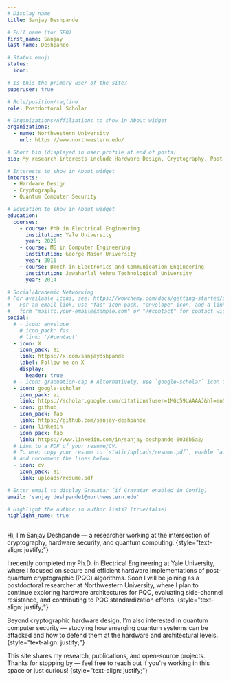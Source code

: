 ```yaml
---
# Display name
title: Sanjay Deshpande

# Full name (for SEO)
first_name: Sanjay
last_name: Deshpande

# Status emoji
status:
  icon:

# Is this the primary user of the site?
superuser: true

# Role/position/tagline
role: Postdoctoral Scholar

# Organizations/Affiliations to show in About widget
organizations:
  - name: Northwestern University
    url: https://www.northwestern.edu/

# Short bio (displayed in user profile at end of posts)
bio: My research interests include Hardware Design, Cryptography, Post-Quantum Cryptography and Quantum Computer Security.

# Interests to show in About widget
interests:
  - Hardware Design
  - Cryptography
  - Quantum Computer Security

# Education to show in About widget
education:
  courses:
    - course: PhD in Electrical Engineering
      institution: Yale University
      year: 2025
    - course: MS in Computer Engineering
      institution: George Mason University
      year: 2016
    - course: BTech in Electronics and Communication Engineering
      institution: Jawaharlal Nehru Technological University
      year: 2014

# Social/Academic Networking
# For available icons, see: https://wowchemy.com/docs/getting-started/page-builder/#icons
#   For an email link, use "fas" icon pack, "envelope" icon, and a link in the
#   form "mailto:your-email@example.com" or "/#contact" for contact widget.
social:
  # - icon: envelope
    # icon_pack: fas
    # link: '/#contact'
  - icon: X
    icon_pack: ai
    link: https://x.com/sanjaydshpande
    label: Follow me on X
    display:
      header: true
  # - icon: graduation-cap # Alternatively, use `google-scholar` icon from `ai` icon pack
  - icon: google-scholar
    icon_pack: ai
    link: https://scholar.google.com/citations?user=1MGc59UAAAAJ&hl=en&oi=ao
  - icon: github
    icon_pack: fab
    link: https://github.com/sanjay-deshpande
  - icon: linkedin
    icon_pack: fab
    link: https://www.linkedin.com/in/sanjay-deshpande-6036b5a2/
  # Link to a PDF of your resume/CV.
  # To use: copy your resume to `static/uploads/resume.pdf`, enable `ai` icons in `params.yaml`,
  # and uncomment the lines below.
  - icon: cv
    icon_pack: ai
    link: uploads/resume.pdf

# Enter email to display Gravatar (if Gravatar enabled in Config)
email: 'sanjay.deshpande1@northwestern.edu'

# Highlight the author in author lists? (true/false)
highlight_name: true
---
```


Hi, I’m Sanjay Deshpande — a researcher working at the intersection of cryptography, hardware security, and quantum computing.
{style="text-align: justify;"}

I recently completed my Ph.D. in Electrical Engineering at Yale University, where I focused on secure and efficient hardware implementations of post-quantum cryptographic (PQC) algorithms. Soon I will be joining as a postdoctoral researcher at Northwestern University, where I plan to continue exploring hardware architectures for PQC, evaluating side-channel resistance, and contributing to PQC standardization efforts.
{style="text-align: justify;"}

Beyond cryptographic hardware design, I’m also interested in quantum computer security — studying how emerging quantum systems can be attacked and how to defend them at the hardware and architectural levels.
{style="text-align: justify;"}

This site shares my research, publications, and open-source projects. Thanks for stopping by — feel free to reach out if you're working in this space or just curious!
{style="text-align: justify;"}
